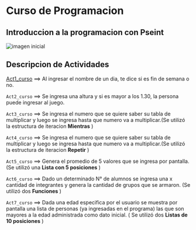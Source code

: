 # Curso de Programacion
## Introduccion a la programacion con Pseint
![imagen inicial](https://generacionbreak.files.wordpress.com/2014/07/cropped-timthumsssb.png)

## Descripcion de Actividades
[Act1_curso][1] ==> Al ingresar el nombre de un dia, te dice si es fin de semana o no.

[1]: ./Pseint/act1_curso.psc

`Act2_curso` ==> Se ingresa una altura y si es mayor a los 1.30, la persona puede ingresar al juego.

`Act3_curso` ==> Se ingresa el numero que se quiere saber su tabla de multiplicar y luego se ingresa hasta que numero va a multiplicar.(Se utilizó la estructura de iteracion **Mientras** )

`Act4_curso` ==> Se ingresa el numero que se quiere saber su tabla de multiplicar y luego se ingresa hasta que numero va a multiplicar.(Se utilizó la estructura de iteracion **Repetir** )

`Act5_curso` ==> Genera el promedio de 5 valores que se ingresa por pantalla. (Se utilizó una **Lista con 5 posiciones** )

`Act6_curso` ==> Dado un determinado N° de alumnos se ingresa una x cantidad de integrantes y genera la cantidad de grupos que se armaron. (Se utilizó dos **Funciones** ) 

`Act7_curso` ==> Dada una edad especifica por el usuario se muestra por pantalla una lista de personas (ya ingresadas en el programa) las que son mayores a la edad administrada como dato inicial. ( Se utilizó dos **Listas de 10 posiciones** )
